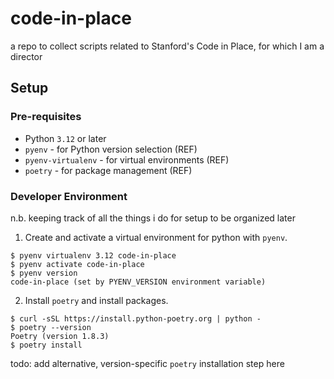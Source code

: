 # code-in-place
a repo to collect scripts related to Stanford's Code in Place, for which I am a director

## Setup

### Pre-requisites

- Python `3.12` or later
- `pyenv` - for Python version selection (REF)
- `pyenv-virtualenv` - for virtual environments (REF)
- `poetry` - for package management (REF)

### Developer Environment

n.b. keeping track of all the things i do for setup to be organized later

1. Create and activate a virtual environment for python with `pyenv`.

```commandline
$ pyenv virtualenv 3.12 code-in-place
$ pyenv activate code-in-place
$ pyenv version
code-in-place (set by PYENV_VERSION environment variable)
```

2. Install `poetry` and install packages.

```commandline
$ curl -sSL https://install.python-poetry.org | python -
$ poetry --version
Poetry (version 1.8.3)
$ poetry install
```

todo: add alternative, version-specific `poetry` installation step here

